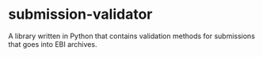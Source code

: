 # submission-validator
A library written in Python that contains validation methods for submissions that goes into EBI archives.
